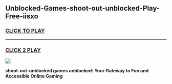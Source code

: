
## Unblocked-Games-shoot-out-unblocked-Play-Free-iisxo
<h3>
<a href="https://premium76.site?title=shoot-out-unblocked&ref=21A">CLICK TO PLAY</a></h3>
<hr>

<h3>
<a href="https://premium76.site?title=shoot-out-unblocked&ref=21A">CLICK 2 PLAY</a>
  
</h3>

<a href="https://premium76.site?title=shoot-out-unblocked&ref=21A"><img src="https://clearcache.store/games.png"></a>


**shoot-out-unblocked games unblocked: Your Gateway to Fun and Accessible Online Gaming**

